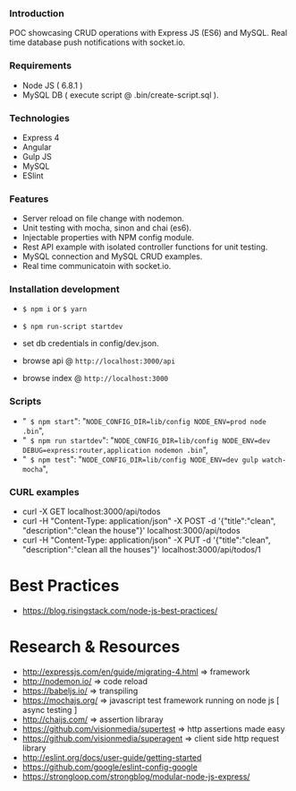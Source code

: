 ### Introduction
POC showcasing CRUD operations with Express JS (ES6) and MySQL. Real time database push notifications with socket.io.

### Requirements

- Node JS ( 6.8.1 )
- MySQL DB ( execute script @ .bin/create-script.sql ).

### Technologies

- Express 4
- Angular
- Gulp JS
- MySQL
- ESlint

### Features

- Server reload on file change with nodemon.
- Unit testing with mocha, sinon and chai (es6).
- Injectable properties with NPM config module.
- Rest API example with isolated controller functions for unit testing.
- MySQL connection and MySQL CRUD examples.
- Real time communicatoin with socket.io.

### Installation development

- `$ npm i` or `$ yarn`
- `$ npm run-script startdev`

- set db credentials in config/dev.json.

- browse api @ `http://localhost:3000/api`
- browse index @ `http://localhost:3000`

### Scripts

- "` $ npm start`": "`NODE_CONFIG_DIR=lib/config NODE_ENV=prod node .bin`",
- "` $ npm run startdev`": "`NODE_CONFIG_DIR=lib/config NODE_ENV=dev DEBUG=express:router,application nodemon .bin`",
- "` $ npm test`": "`NODE_CONFIG_DIR=lib/config NODE_ENV=dev gulp watch-mocha`",

### CURL examples

- curl -X GET localhost:3000/api/todos
- curl -H "Content-Type: application/json" -X POST -d '{"title":"clean", "description":"clean the house"}' localhost:3000/api/todos
- curl -H "Content-Type: application/json" -X PUT -d '{"title":"clean", "description":"clean all the houses"}' localhost:3000/api/todos/1

# Best Practices

- https://blog.risingstack.com/node-js-best-practices/

# Research & Resources

- http://expressjs.com/en/guide/migrating-4.html => framework
- http://nodemon.io/ => code reload
- https://babeljs.io/ => transpiling
- https://mochajs.org/ => javascript test framework running on node js [ async testing ]
- http://chaijs.com/ => assertion libraray
- https://github.com/visionmedia/supertest => http assertions made easy
- https://github.com/visionmedia/superagent => client side http request library
- http://eslint.org/docs/user-guide/getting-started
- https://github.com/google/eslint-config-google
- https://strongloop.com/strongblog/modular-node-js-express/
